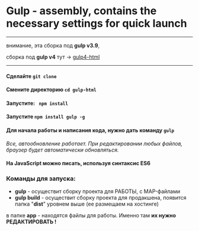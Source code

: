 # Gulp - assembly, contains the necessary settings for quick launch 

----
внимание, эта сборка под **gulp v3.9**,  

сборка под **gulp v4** тут -> [gulp4-html](https://github.com/abyss-soft/gulp4-html "переход на репозиторий") 

----

#### Сделайте ` git clone `

#### Смените директорию `cd gulp-html`

#### Запустите: `  npm install `

#### Запустите ` npm install gulp -g `

#### Для начала работы и написания кода, нужно дать команду   ` gulp `


*Все, автообновление работает.
При редактировании любых файлов, браузер будет автоматически обновляться.*


#### На JavaScript можно писать, используя синтаксис ES6


### Команды для запуска:
- **gulp** - осуществит сборку проекта для РАБОТЫ, с MAP-файлами
- **gulp build**   - осуществит сборку проекта для продакшена, появится папка "**dist**" уровнем выше (ее размещаем на хостинге)


 в папке **app** - находятся файлы для работы. Именно там **их нужно РЕДАКТИРОВАТЬ !**
